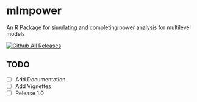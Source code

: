 # mlmpower
An R Package for simulating and completing  power analysis for multilevel models

[![Github All Releases](https://img.shields.io/github/downloads/bkeller2/mlmpower/total.svg)]()


## TODO
- [ ] Add Documentation
- [ ] Add Vignettes
- [ ] Release 1.0
